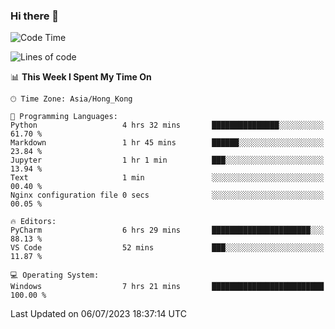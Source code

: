 ### Hi there 👋

<!--
**RoiexLee/RoiexLee** is a ✨ _special_ ✨ repository because its `README.md` (this file) appears on your GitHub profile.

Here are some ideas to get you started:

- 🔭 I’m currently working on ...
- 🌱 I’m currently learning ...
- 👯 I’m looking to collaborate on ...
- 🤔 I’m looking for help with ...
- 💬 Ask me about ...
- 📫 How to reach me: ...
- 😄 Pronouns: ...
- ⚡ Fun fact: ...
-->

<!--START_SECTION:waka-->
![Code Time](http://img.shields.io/badge/Code%20Time-317%20hrs%2025%20mins-blue)

![Lines of code](https://img.shields.io/badge/From%20Hello%20World%20I%27ve%20Written-35.5%20thousand%20lines%20of%20code-blue)

📊 **This Week I Spent My Time On** 

```text
🕑︎ Time Zone: Asia/Hong_Kong

💬 Programming Languages: 
Python                   4 hrs 32 mins       ███████████████░░░░░░░░░░   61.70 % 
Markdown                 1 hr 45 mins        ██████░░░░░░░░░░░░░░░░░░░   23.84 % 
Jupyter                  1 hr 1 min          ███░░░░░░░░░░░░░░░░░░░░░░   13.94 % 
Text                     1 min               ░░░░░░░░░░░░░░░░░░░░░░░░░   00.40 % 
Nginx configuration file 0 secs              ░░░░░░░░░░░░░░░░░░░░░░░░░   00.05 % 

🔥 Editors: 
PyCharm                  6 hrs 29 mins       ██████████████████████░░░   88.13 % 
VS Code                  52 mins             ███░░░░░░░░░░░░░░░░░░░░░░   11.87 % 

💻 Operating System: 
Windows                  7 hrs 21 mins       █████████████████████████   100.00 % 
```


 Last Updated on 06/07/2023 18:37:14 UTC
<!--END_SECTION:waka-->
